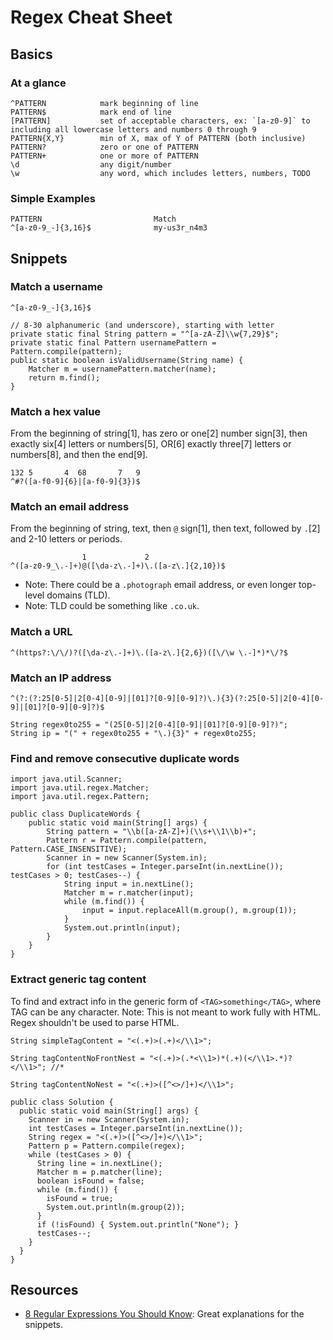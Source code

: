 # Regex Cheat Sheet

## Basics

### At a glance

    ^PATTERN            mark beginning of line
    PATTERN$            mark end of line
    [PATTERN]           set of acceptable characters, ex: `[a-z0-9]` to including all lowercase letters and numbers 0 through 9
    PATTERN{X,Y}        min of X, max of Y of PATTERN (both inclusive)
    PATTERN?            zero or one of PATTERN
    PATTERN+            one or more of PATTERN
    \d                  any digit/number
    \w                  any word, which includes letters, numbers, TODO

### Simple Examples

    PATTERN                         Match
    ^[a-z0-9_-]{3,16}$              my-us3r_n4m3

## Snippets

### Match a username

    ^[a-z0-9_-]{3,16}$

    // 8-30 alphanumeric (and underscore), starting with letter
    private static final String pattern = "^[a-zA-Z]\\w{7,29}$";
    private static final Pattern usernamePattern = Pattern.compile(pattern);
    public static boolean isValidUsername(String name) {
        Matcher m = usernamePattern.matcher(name);
        return m.find();
    }

### Match a hex value
From the beginning of string[1], has zero or one[2] number sign[3], then exactly six[4] letters or numbers[5], OR[6] exactly three[7] letters or numbers[8], and then the end[9].

    132 5       4  68       7   9
    ^#?([a-f0-9]{6}|[a-f0-9]{3})$

### Match an email address
From the beginning of string, text, then `@` sign[1], then text, followed by `.`[2] and 2-10 letters or periods.

                    1             2
    ^([a-z0-9_\.-]+)@([\da-z\.-]+)\.([a-z\.]{2,10})$

- Note: There could be a `.photograph` email address, or even longer top-level domains (TLD).
- Note: TLD could be something like `.co.uk`.

### Match a URL

    ^(https?:\/\/)?([\da-z\.-]+)\.([a-z\.]{2,6})([\/\w \.-]*)*\/?$

### Match an IP address

    ^(?:(?:25[0-5]|2[0-4][0-9]|[01]?[0-9][0-9]?)\.){3}(?:25[0-5]|2[0-4][0-9]|[01]?[0-9][0-9]?)$

    String regex0to255 = "(25[0-5]|2[0-4][0-9]|[01]?[0-9][0-9]?)";
    String ip = "(" + regex0to255 + "\.){3}" + regex0to255;

### Find and remove consecutive duplicate words

    import java.util.Scanner;
    import java.util.regex.Matcher;
    import java.util.regex.Pattern;

    public class DuplicateWords {
        public static void main(String[] args) {
            String pattern = "\\b([a-zA-Z]+)(\\s+\\1\\b)+";
            Pattern r = Pattern.compile(pattern, Pattern.CASE_INSENSITIVE);
            Scanner in = new Scanner(System.in);
            for (int testCases = Integer.parseInt(in.nextLine()); testCases > 0; testCases--) {
                String input = in.nextLine();
                Matcher m = r.matcher(input);
                while (m.find()) {
                    input = input.replaceAll(m.group(), m.group(1));
                }
                System.out.println(input);
            }
        }
    }

### Extract generic tag content
To find and extract info in the generic form of `<TAG>something</TAG>`, where TAG can be any character. Note: This is not meant to work fully with HTML. Regex shouldn't be used to parse HTML.

    String simpleTagContent = "<(.+)>(.+)</\\1>";

    String tagContentNoFrontNest = "<(.+)>(.*<\\1>)*(.+)(</\\1>.*)?</\\1>"; //*

    String tagContentNoNest = "<(.+)>([^<>/]+)</\\1>";

    public class Solution {
      public static void main(String[] args) {
        Scanner in = new Scanner(System.in);
        int testCases = Integer.parseInt(in.nextLine());
        String regex = "<(.+)>([^<>/]+)</\\1>";
        Pattern p = Pattern.compile(regex);
        while (testCases > 0) {
          String line = in.nextLine();
          Matcher m = p.matcher(line);
          boolean isFound = false;
          while (m.find()) {
            isFound = true;
            System.out.println(m.group(2));
          }
          if (!isFound) { System.out.println("None"); }
          testCases--;
        }
      }
    }



## Resources
- [8 Regular Expressions You Should Know](http://code.tutsplus.com/tutorials/8-regular-expressions-you-should-know--net-6149): Great explanations for the snippets.
